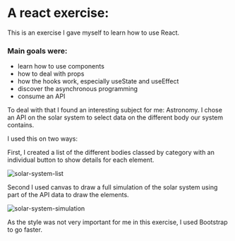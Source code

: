 # A react exercise:

This is an exercise I gave myself to learn how to use React.

### Main goals were:
  - learn how to use components
  - how to deal with props
  - how the hooks work, especially useState and useEffect
  - discover the asynchronous programming
  - consume an API

To deal with that I found an interesting subject for me: Astronomy.
I chose an API on the solar system to select data on the different body our system contains.

I used this on two ways:

  First, I created a list of the different bodies classed by category with an individual button to show details for each element.

  
  ![solar-system-list](https://github.com/Nicolas-CHRETIEN/solar-system/assets/132827127/8ce8ced0-40c6-4539-b6e9-9bb4501ffb0d)




  Second I used canvas to draw a full simulation of the solar system using part of the API data to draw the elements.

  
  ![solar-system-simulation](https://github.com/Nicolas-CHRETIEN/solar-system/assets/132827127/cd2b90b8-ea17-4381-bb9a-96345afaef5f)




As the style was not very important for me in this exercise, I used Bootstrap to go faster.


